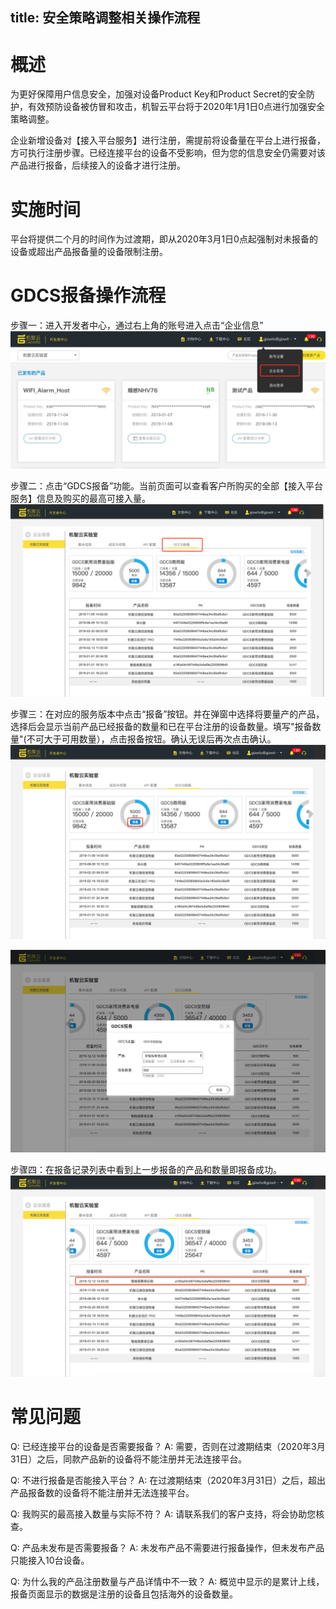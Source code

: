 title: 安全策略调整相关操作流程
---

# 概述
为更好保障用户信息安全，加强对设备Product Key和Product Secret的安全防护，有效预防设备被仿冒和攻击，机智云平台将于2020年1月1日0点进行加强安全策略调整。

企业新增设备对【接入平台服务】进行注册，需提前将设备量在平台上进行报备，方可执行注册步骤。已经连接平台的设备不受影响，但为您的信息安全仍需要对该产品进行报备，后续接入的设备才进行注册。


# 实施时间
平台将提供二个月的时间作为过渡期，即从2020年3月1日0点起强制对未报备的设备或超出产品报备量的设备限制注册。


# GDCS报备操作流程
步骤一：进入开发者中心，通过右上角的账号进入点击“企业信息”
![](/assets/zh-cn/UserManual/preparation/1577695209285.jpg)

步骤二：点击“GDCS报备”功能。当前页面可以查看客户所购买的全部【接入平台服务】信息及购买的最高可接入量。
![](/assets/zh-cn/UserManual/preparation//WX20191230-164754.png)

步骤三：在对应的服务版本中点击“报备”按钮。并在弹窗中选择将要量产的产品，选择后会显示当前产品已经报备的数量和已在平台注册的设备数量。填写"报备数量"(不可大于可用数量），点击报备按钮。确认无误后再次点击确认。
![](/assets/zh-cn/UserManual/preparation//WX20191230-165644.png)

![](/assets/zh-cn/UserManual/preparation//WX20191230-171615.png)

步骤四：在报备记录列表中看到上一步报备的产品和数量即报备成功。
![](/assets/zh-cn/UserManual/preparation//WX20191230-171556.png)

# 常见问题
Q: 已经连接平台的设备是否需要报备？
A: 需要，否则在过渡期结束（2020年3月31日）之后，同款产品新的设备将不能注册并无法连接平台。

Q: 不进行报备是否能接入平台？
A: 在过渡期结束（2020年3月31日）之后，超出产品报备数的设备将不能注册并无法连接平台。

Q: 我购买的最高接入数量与实际不符？
A: 请联系我们的客户支持，将会协助您核查。

Q: 产品未发布是否需要报备？
A: 未发布产品不需要进行报备操作，但未发布产品只能接入10台设备。

Q: 为什么我的产品注册数量与产品详情中不一致？
A: 概览中显示的是累计上线，报备页面显示的数据是注册的设备且包括海外的设备数量。
